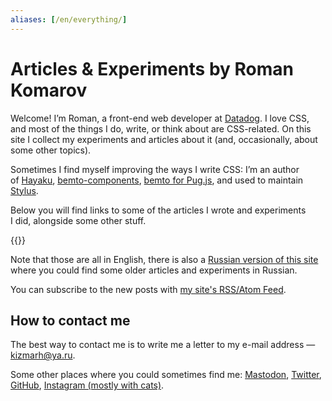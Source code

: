 ```yaml
---
aliases: [/en/everything/]
---
```


# **Articles & Experiments** by Roman Komarov

Welcome! I’m Roman, a front-end web developer at [Datadog](https://www.datadoghq.com/). I love CSS, and most of the things I do, write, or think about are CSS-related. On this site I collect my experiments and articles about it (and, occasionally, about some other topics).

Sometimes I find myself improving the ways I write CSS: I’m an author of [Hayaku](https://github.com/hayaku/hayaku/), [bemto-components](https://github.com/bemto/bemto-components), [bemto for Pug.js](https://github.com/kizu/bemto/), and used to maintain [Stylus](https://github.com/stylus/stylus/).

Below you will find links to some of the articles I wrote and experiments I did, alongside some other stuff.

{{<ArticleList>}}

Note that those are all in English, there is also a [Russian version of this site](/ru/) where you could find some older articles and experiments in Russian.

You can subscribe to the new posts with [my site's RSS/Atom Feed](https://feeds.feedburner.com/kizuruen).

## How to contact me

The best way to contact me is to write me a letter to my e-mail address — [kizmarh@ya.ru](mailto:kizmarh@ya.ru).

Some other places where you could sometimes find me: [Mastodon](https://toot.cafe/@kizu "{:rel='me'}"), [Twitter](@kizmarh "{:rel='me'}"), [GitHub](gh:kizu "{:rel='me'}"), [Instagram (mostly with cats)](https://instagram.com/ki_zu "{:rel='me'}").
